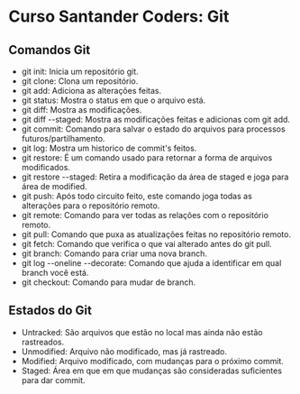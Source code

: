 # Curso Santander Coders: Git

## Comandos Git

- git init: Inicia um repositório git.
- git clone: Clona um repositório.
- git add: Adiciona as alterações feitas.
- git status: Mostra o status em que o arquivo está.
- git diff: Mostra as modificações.
- git diff --staged: Mostra as modificações feitas e adicionas com git add.
- git commit: Comando para salvar o estado do arquivos para processos futuros/partilhamento.
- git log: Mostra um historico de commit's feitos.
- git restore: É um comando usado para retornar a forma de arquivos modificados.
- git restore --staged: Retira a modificação da área de staged e joga para área de modified.
- git push: Após todo circuito feito, este comando joga todas as alterações para o repositório remoto.
- git remote: Comando para ver todas as relações com o repositório remoto.
- git pull: Comando que puxa as atualizações feitas no repositório remoto.
- git fetch: Comando que verifica o que vai alterado antes do git pull.
- git branch: Comando para criar uma nova branch.
- git log --oneline --decorate: Comando que ajuda a identificar em qual branch você está.
- git checkout: Comando para mudar de branch.

## Estados do Git

- Untracked: São arquivos que estão no local mas ainda não estão rastreados.
- Unmodified: Arquivo não modificado, mas já rastreado.
- Modified: Arquivo modificado, com mudanças para o próximo commit.
- Staged: Área em que em que mudanças são consideradas suficientes para dar commit.
